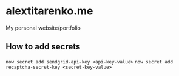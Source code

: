 # alextitarenko.me
My personal website/portfolio

## How to add secrets
```now secret add sendgrid-api-key <api-key-value>```
```now secret add recaptcha-secret-key <secret-key-value>```
